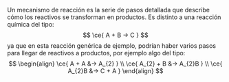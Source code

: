 Un mecanismo de reacción es la serie de pasos detallada que describe cómo los reactivos se transforman en productos. Es distinto a una reacción química del tipo:
$$
\ce{ A + B -> C }
$$
ya que en esta reacción genérica de ejemplo, podrían haber varios pasos para llegar de reactivos a productos, por ejemplo algo del tipo:
$$
\begin{align}
\ce{ A + A &-> A_{2} } \\
\ce{ A_{2} + B &-> A_{2}B } \\
\ce{ A_{2}B &-> C + A }
\end{align}
$$
